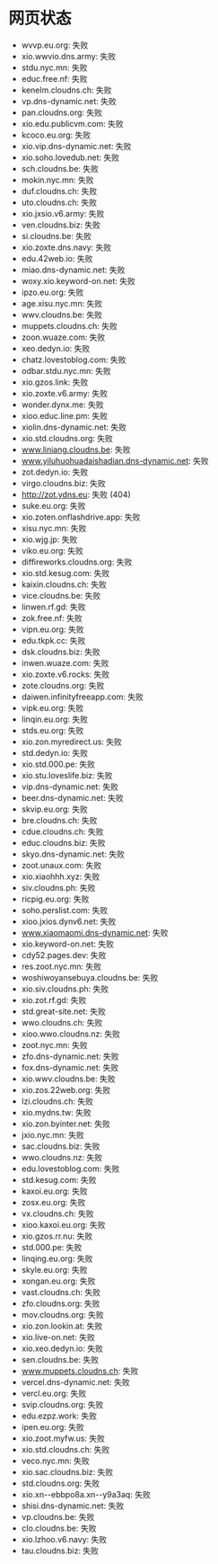 # 网页状态
- wvvp.eu.org: 失败
- xio.wwvio.dns.army: 失败
- stdu.nyc.mn: 失败
- educ.free.nf: 失败
- kenelm.cloudns.ch: 失败
- vp.dns-dynamic.net: 失败
- pan.cloudns.org: 失败
- xio.edu.publicvm.com: 失败
- kcoco.eu.org: 失败
- xio.vip.dns-dynamic.net: 失败
- xio.soho.lovedub.net: 失败
- sch.cloudns.be: 失败
- mokin.nyc.mn: 失败
- duf.cloudns.ch: 失败
- uto.cloudns.ch: 失败
- xio.jxsio.v6.army: 失败
- ven.cloudns.biz: 失败
- si.cloudns.be: 失败
- xio.zoxte.dns.navy: 失败
- edu.42web.io: 失败
- miao.dns-dynamic.net: 失败
- woxy.xio.keyword-on.net: 失败
- ipzo.eu.org: 失败
- age.xisu.nyc.mn: 失败
- wwv.cloudns.be: 失败
- muppets.cloudns.ch: 失败
- zoon.wuaze.com: 失败
- xeo.dedyn.io: 失败
- chatz.lovestoblog.com: 失败
- odbar.stdu.nyc.mn: 失败
- xio.gzos.link: 失败
- xio.zoxte.v6.army: 失败
- wonder.dynx.me: 失败
- xioo.educ.line.pm: 失败
- xiolin.dns-dynamic.net: 失败
- xio.std.cloudns.org: 失败
- www.liniang.cloudns.be: 失败
- www.yiluhuohuadaishadian.dns-dynamic.net: 失败
- zot.dedyn.io: 失败
- virgo.cloudns.biz: 失败
- http://zot.ydns.eu: 失败 (404)
- suke.eu.org: 失败
- xio.zoten.onflashdrive.app: 失败
- xisu.nyc.mn: 失败
- xio.wjg.jp: 失败
- viko.eu.org: 失败
- diffireworks.cloudns.org: 失败
- xio.std.kesug.com: 失败
- kaixin.cloudns.ch: 失败
- vice.cloudns.be: 失败
- linwen.rf.gd: 失败
- zok.free.nf: 失败
- vipn.eu.org: 失败
- edu.tkpk.cc: 失败
- dsk.cloudns.biz: 失败
- inwen.wuaze.com: 失败
- xio.zoxte.v6.rocks: 失败
- zote.cloudns.org: 失败
- daiwen.infinityfreeapp.com: 失败
- vipk.eu.org: 失败
- linqin.eu.org: 失败
- stds.eu.org: 失败
- xio.zon.myredirect.us: 失败
- std.dedyn.io: 失败
- xio.std.000.pe: 失败
- xio.stu.loveslife.biz: 失败
- vip.dns-dynamic.net: 失败
- beer.dns-dynamic.net: 失败
- skvip.eu.org: 失败
- bre.cloudns.ch: 失败
- cdue.cloudns.ch: 失败
- educ.cloudns.biz: 失败
- skyo.dns-dynamic.net: 失败
- zoot.unaux.com: 失败
- xio.xiaohhh.xyz: 失败
- siv.cloudns.ph: 失败
- ricpig.eu.org: 失败
- soho.perslist.com: 失败
- xioo.jxios.dynv6.net: 失败
- www.xiaomaomi.dns-dynamic.net: 失败
- xio.keyword-on.net: 失败
- cdy52.pages.dev: 失败
- res.zoot.nyc.mn: 失败
- woshiwoyansebuya.cloudns.be: 失败
- xio.siv.cloudns.ph: 失败
- xio.zot.rf.gd: 失败
- std.great-site.net: 失败
- wwo.cloudns.ch: 失败
- xioo.wwo.cloudns.nz: 失败
- zoot.nyc.mn: 失败
- zfo.dns-dynamic.net: 失败
- fox.dns-dynamic.net: 失败
- xio.wwv.cloudns.be: 失败
- xio.zos.22web.org: 失败
- lzi.cloudns.ch: 失败
- xio.mydns.tw: 失败
- xio.zon.byinter.net: 失败
- jxio.nyc.mn: 失败
- sac.cloudns.biz: 失败
- wwo.cloudns.nz: 失败
- edu.lovestoblog.com: 失败
- std.kesug.com: 失败
- kaxoi.eu.org: 失败
- zosx.eu.org: 失败
- vx.cloudns.ch: 失败
- xioo.kaxoi.eu.org: 失败
- xio.gzos.rr.nu: 失败
- std.000.pe: 失败
- linqing.eu.org: 失败
- skyle.eu.org: 失败
- xongan.eu.org: 失败
- vast.cloudns.ch: 失败
- zfo.cloudns.org: 失败
- mov.cloudns.org: 失败
- xio.zon.lookin.at: 失败
- xio.live-on.net: 失败
- xio.xeo.dedyn.io: 失败
- sen.cloudns.be: 失败
- www.muppets.cloudns.ch: 失败
- vercel.dns-dynamic.net: 失败
- vercl.eu.org: 失败
- svip.cloudns.org: 失败
- edu.ezpz.work: 失败
- ipen.eu.org: 失败
- xio.zoot.myfw.us: 失败
- xio.std.cloudns.ch: 失败
- veco.nyc.mn: 失败
- xio.sac.cloudns.biz: 失败
- std.cloudns.org: 失败
- xio.xn--ebbpo8a.xn--y9a3aq: 失败
- shisi.dns-dynamic.net: 失败
- vp.cloudns.be: 失败
- clo.cloudns.be: 失败
- xio.lzhoo.v6.navy: 失败
- tau.cloudns.biz: 失败
